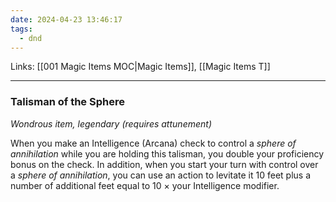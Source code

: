 ```yaml
---
date: 2024-04-23 13:46:17
tags:
  - dnd
---
```

Links: [[001 Magic Items MOC|Magic Items]], [[Magic Items T]]
___
### Talisman of the Sphere

*Wondrous item, legendary (requires attunement)*

When you make an Intelligence (Arcana) check to control a *sphere of annihilation* while you are holding this talisman, you double your proficiency bonus on the check. In addition, when you start your turn with control over a *sphere of annihilation*, you can use an action to levitate it 10 feet plus a number of additional feet equal to 10 × your Intelligence modifier.